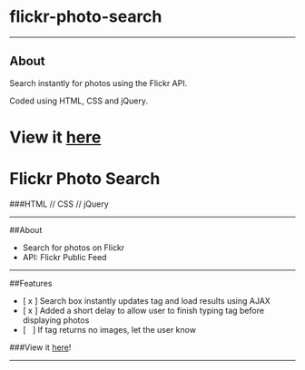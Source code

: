 
# flickr-photo-search

----
## About
Search instantly for photos using the Flickr API. 

Coded using HTML, CSS and jQuery.

View it [here](https://github.com/heal33/flickr-photo-search)
=======
# Flickr Photo Search
###HTML // CSS // jQuery

----

##About

* Search for photos on Flickr
* API: Flickr Public Feed

----

##Features
* [ x ] Search box instantly updates tag and load results using AJAX
* [ x ] Added a short delay to allow user to finish typing tag before displaying photos
* [ &nbsp; ] If tag returns no images, let the user know 


###View it [here](http://www.heavenlee.xyz/flickr-photo-search/)!

----

